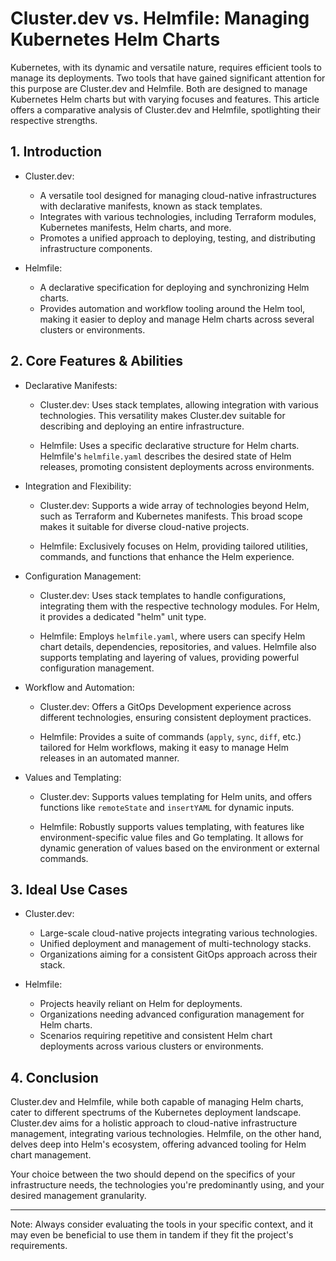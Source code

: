 # Cluster.dev vs. Helmfile: Managing Kubernetes Helm Charts

Kubernetes, with its dynamic and versatile nature, requires efficient tools to manage its deployments. Two tools that have gained significant attention for this purpose are Cluster.dev and Helmfile. Both are designed to manage Kubernetes Helm charts but with varying focuses and features. This article offers a comparative analysis of Cluster.dev and Helmfile, spotlighting their respective strengths.

## 1. Introduction

- Cluster.dev:
  - A versatile tool designed for managing cloud-native infrastructures with declarative manifests, known as stack templates.
  - Integrates with various technologies, including Terraform modules, Kubernetes manifests, Helm charts, and more.
  - Promotes a unified approach to deploying, testing, and distributing infrastructure components.

- Helmfile:
  - A declarative specification for deploying and synchronizing Helm charts.
  - Provides automation and workflow tooling around the Helm tool, making it easier to deploy and manage Helm charts across several clusters or environments.

## 2. Core Features & Abilities

- Declarative Manifests:

  - Cluster.dev: Uses stack templates, allowing integration with various technologies. This versatility makes Cluster.dev suitable for describing and deploying an entire infrastructure.

  - Helmfile: Uses a specific declarative structure for Helm charts. Helmfile's `helmfile.yaml` describes the desired state of Helm releases, promoting consistent deployments across environments.

- Integration and Flexibility:

  - Cluster.dev: Supports a wide array of technologies beyond Helm, such as Terraform and Kubernetes manifests. This broad scope makes it suitable for diverse cloud-native projects.

  - Helmfile: Exclusively focuses on Helm, providing tailored utilities, commands, and functions that enhance the Helm experience.

- Configuration Management:

  - Cluster.dev: Uses stack templates to handle configurations, integrating them with the respective technology modules. For Helm, it provides a dedicated "helm" unit type.

  - Helmfile: Employs `helmfile.yaml`, where users can specify Helm chart details, dependencies, repositories, and values. Helmfile also supports templating and layering of values, providing powerful configuration management.

- Workflow and Automation:

  - Cluster.dev: Offers a GitOps Development experience across different technologies, ensuring consistent deployment practices.

  - Helmfile: Provides a suite of commands (`apply`, `sync`, `diff`, etc.) tailored for Helm workflows, making it easy to manage Helm releases in an automated manner.

- Values and Templating:

  - Cluster.dev: Supports values templating for Helm units, and offers functions like `remoteState` and `insertYAML` for dynamic inputs.

  - Helmfile: Robustly supports values templating, with features like environment-specific value files and Go templating. It allows for dynamic generation of values based on the environment or external commands.

## 3. Ideal Use Cases

- Cluster.dev:
  - Large-scale cloud-native projects integrating various technologies.
  - Unified deployment and management of multi-technology stacks.
  - Organizations aiming for a consistent GitOps approach across their stack.

- Helmfile:
  - Projects heavily reliant on Helm for deployments.
  - Organizations needing advanced configuration management for Helm charts.
  - Scenarios requiring repetitive and consistent Helm chart deployments across various clusters or environments.

## 4. Conclusion

Cluster.dev and Helmfile, while both capable of managing Helm charts, cater to different spectrums of the Kubernetes deployment landscape. Cluster.dev aims for a holistic approach to cloud-native infrastructure management, integrating various technologies. Helmfile, on the other hand, delves deep into Helm's ecosystem, offering advanced tooling for Helm chart management.

Your choice between the two should depend on the specifics of your infrastructure needs, the technologies you're predominantly using, and your desired management granularity.

---

Note: Always consider evaluating the tools in your specific context, and it may even be beneficial to use them in tandem if they fit the project's requirements.
